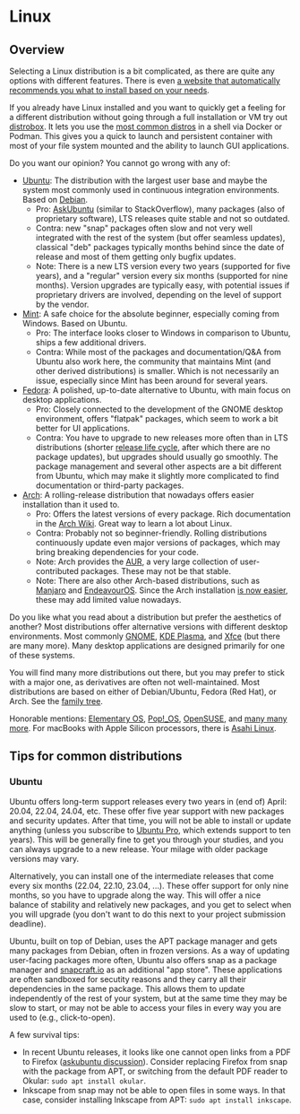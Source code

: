 # Linux

## Overview

Selecting a Linux distribution is a bit complicated, as there are quite any options with different features. There is even [a website that automatically recommends you what to install based on your needs](https://distrochooser.de/en/).

If you already have Linux installed and you want to quickly get a feeling for a different distribution without going through a full installation or VM try out [distrobox](https://github.com/89luca89/distrobox). It lets you use the [most common distros](https://github.com/89luca89/distrobox/blob/main/docs/compatibility.md#containers-distros) in a shell via Docker or Podman. This gives you a quick to launch and persistent container with most of your file system mounted and the ability to launch GUI applications.

Do you want our opinion? You cannot go wrong with any of:

- [Ubuntu](https://ubuntu.com/): The distribution with the largest user base and maybe the system most commonly used in continuous integration environments. Based on [Debian](https://www.debian.org/).
  - Pro: [AskUbuntu](https://askubuntu.com/) (similar to StackOverflow), many packages (also of proprietary software), LTS releases quite stable and not so outdated.
  - Contra: new "snap" packages often slow and not very well integrated with the rest of the system (but offer seamless updates), classical "deb" packages typically months behind since the date of release and most of them getting only bugfix updates.
  - Note: There is a new LTS version every two years (supported for five years), and a "regular" version every six months (supported for nine months). Version upgrades are typically easy, with potential issues if proprietary drivers are involved, depending on the level of support by the vendor.
- [Mint](https://linuxmint.com/): A safe choice for the absolute beginner, especially coming from Windows. Based on Ubuntu.
  - Pro: The interface looks closer to Windows in comparison to Ubuntu, ships a few additional drivers.
  - Contra: While most of the packages and documentation/Q&A from Ubuntu also work here, the community that maintains Mint (and other derived distributions) is smaller. Which is not necessarily an issue, especially since Mint has been around for several years.
- [Fedora](https://getfedora.org/): A polished, up-to-date alternative to Ubuntu, with main focus on desktop applications.
  - Pro: Closely connected to the development of the GNOME desktop environment, offers "flatpak" packages, which seem to work a bit better for UI applications.
  - Contra: You have to upgrade to new releases more often than in LTS distributions (shorter [release life cycle](https://docs.fedoraproject.org/en-US/releases/lifecycle/#_end_of_life_eol), after which there are no package updates), but upgrades should usually go smoothly. The package management and several other aspects are a bit different from Ubuntu, which may make it slightly more complicated to find documentation or third-party packages.
- [Arch](https://archlinux.org/): A rolling-release distribution that nowadays offers easier installation than it used to.
  - Pro: Offers the latest versions of every package. Rich documentation in the [Arch Wiki](https://wiki.archlinux.org/). Great way to learn a lot about Linux.
  - Contra: Probably not so beginner-friendly. Rolling distributions continuously update even major versions of packages, which may bring breaking dependencies for your code.
  - Note: Arch provides the [AUR](https://aur.archlinux.org/), a very large collection of user-contributed packages. These may not be that stable.
  - Note: There are also other Arch-based distributions, such as [Manjaro](https://manjaro.org/) and [EndeavourOS](https://endeavouros.com/). Since the Arch installation [is now easier](https://wiki.archlinux.org/title/Archinstall), these may add limited value nowadays.

Do you like what you read about a distribution but prefer the aesthetics of another? Most distributions offer alternative versions with different desktop environments. Most commonly [GNOME](https://www.gnome.org/), [KDE Plasma](https://kde.org/plasma-desktop/), and [Xfce](https://xfce.org/) (but there are many more). Many desktop applications are designed primarily for one of these systems.

You will find many more distributions out there, but you may prefer to stick with a major one, as derivatives are often not well-maintained. Most distributions are based on either of Debian/Ubuntu, Fedora (Red Hat), or Arch. See the [family tree](https://en.wikipedia.org/wiki/List_of_Linux_distributions).

Honorable mentions: [Elementary OS](https://elementary.io/), [Pop!_OS](https://pop.system76.com/), [OpenSUSE](https://www.opensuse.org/), and [many many more](https://distrowatch.com/). For macBooks with Apple Silicon processors, there is [Asahi Linux](https://asahilinux.org/).

## Tips for common distributions

### Ubuntu

Ubuntu offers long-term support releases every two years in (end of) April: 20.04, 22.04, 24.04, etc. These offer five year support with new packages and security updates. After that time, you will not be able to install or update anything (unless you subscribe to [Ubuntu Pro](https://ubuntu.com/pro), which extends support to ten years). This will be generally fine to get you through your studies, and you can always upgrade to a new release. Your milage with older package versions may vary.

Alternatively, you can install one of the intermediate releases that come every six months (22.04, 22.10, 23.04, ...). These offer support for only nine months, so you have to upgrade along the way. This will offer a nice balance of stability and relatively new packages, and you get to select when you will upgrade (you don't want to do this next to your project submission deadline).

Ubuntu, built on top of Debian, uses the APT package manager and gets many packages from Debian, often in frozen versions. As a way of updating user-facing packages more often, Ubuntu also offers snap as a package manager and [snapcraft.io](https://snapcraft.io/) as an additional "app store". These applications are often sandboxed for secutity reasons and they carry all their dependencies in the same package. This allows them to update independently of the rest of your system, but at the same time they may be slow to start, or may not be able to access your files in every way you are used to (e.g., click-to-open).

A few survival tips:

- In recent Ubuntu releases, it looks like one cannot open links from a PDF to Firefox ([askubuntu discussion](https://askubuntu.com/questions/1390520/evince-can-not-open-links-in-snap-firefox)). Consider replacing Firefox from snap with the package from APT, or switching from the default PDF reader to Okular: `sudo apt install okular`.
- Inkscape from snap may not be able to open files in some ways. In that case, consider installing Inkscape from APT: `sudo apt install inkscape`.
